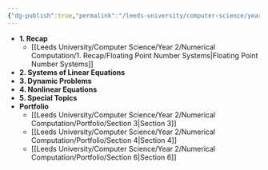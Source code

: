 ```yaml
---
{"dg-publish":true,"permalink":"/leeds-university/computer-science/year-2/numerical-computation/numerical-computation/","tags":["Mandatory-Module"]}
---
```



- **1. Recap**
	- [[Leeds University/Computer Science/Year 2/Numerical Computation/1. Recap/Floating Point Number Systems\|Floating Point Number Systems]]
- **2. Systems of Linear Equations**
- **3. Dynamic Problems**
- **4. Nonlinear Equations**
- **5. Special Topics**
- **Portfolio**
	- [[Leeds University/Computer Science/Year 2/Numerical Computation/Portfolio/Section 3\|Section 3]]
	- [[Leeds University/Computer Science/Year 2/Numerical Computation/Portfolio/Section 4\|Section 4]]
	- [[Leeds University/Computer Science/Year 2/Numerical Computation/Portfolio/Section 6\|Section 6]]


